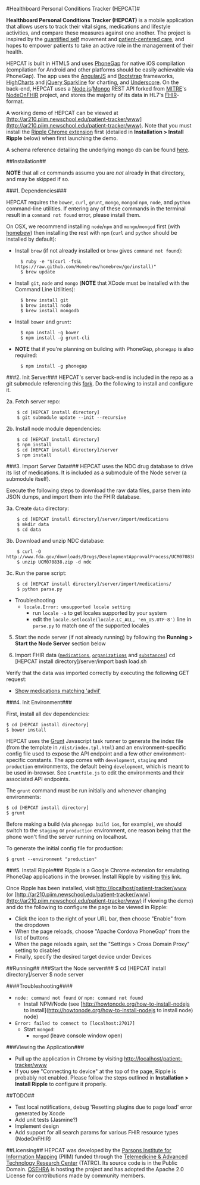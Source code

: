 #Healthboard Personal Conditions Tracker (HEPCAT)#

**Healthboard Personal Conditions Tracker (HEPCAT)** is a mobile application that allows users to track their vital signs, medications and lifestyle activities, and compare these measures against one another. The project is inspired by the [quantified self](http://quantifiedself.com/) movement and [patient-centered care](http://en.wikipedia.org/wiki/Patient-centered_care), and hopes to empower patients to take an active role in the management of their health. 

HEPCAT is built in HTML5 and uses [PhoneGap](http://phonegap.com) for native iOS compilation (compilation for Android and other platforms should be easily achievable via PhoneGap). The app uses the [AngularJS](http://angularjs.org) and [Bootstrap](http://getbootstrap.com) frameworks, [HighCharts](http://highcharts.com) and [jQuery Sparkline](http://omnipotent.net/jquery.sparkline) for charting, and [Underscore](underscorejs.org). On the back-end, HEPCAT uses a [Node.js](https://nodejs.org)/[Mongo](http://www.mongodb.org/) REST API forked from [MITRE](http://mitre.org)'s [NodeOnFHIR](https://github.com/medcafe/NodeOnFHIR) project, and stores the majority of its data in HL7's [FHIR](www.hl7.org/implement/standards/fhir/)-format.

A working demo of HEPCAT can be viewed at [http://ar210.piim.newschool.edu/patient-tracker/www](http://ar210.piim.newschool.edu/patient-tracker/www). Note that you must install the [Ripple Chrome extension](https://chrome.google.com/webstore/detail/ripple-emulator-beta/geelfhphabnejjhdalkjhgipohgpdnoc?hl=en) first (detailed in **Installation > Install Ripple** below) when first launching the demo.

A schema reference detailing the underlying mongo db can be found [here](docs/schema.md).

##Installation##

**NOTE** that all `cd` commands assume you are *not* already in that directory, and may be skipped if so.

###1. Dependencies###

HEPCAT requires the `bower`, `curl`, `grunt`, `mongo`, `mongod` `npm`, `node`, and `python` command-line utilities. If entering any of these commands in the terminal result in a `command not found` error, please install them. 

On OSX, we recommend installing `node`/`npm` and `mongo`/`mongod` first (with [homebew](http://brew.sh/)) then installing the rest with `npm` (`curl` and `python` should be installed by default):

- Install `brew` (if not already installed or `brew` gives `command not found`):

		$ ruby -e "$(curl -fsSL https://raw.github.com/Homebrew/homebrew/go/install)"		
		$ brew update

- Install `git`, `node` and `mongo` (**NOTE** that XCode must be installed with the Command Line Utilities):

		$ brew install git
		$ brew install node
		$ brew install mongodb

- Install `bower` and `grunt`:

		$ npm install -g bower
		$ npm install -g grunt-cli
		
- **NOTE** that if you're planning on building with PhoneGap, `phonegap` is also required:

		$ npm install -g phonegap

###2. Init Server###
HEPCAT's server back-end is included in the repo as a git submodule referencing this [fork](https://github.com/piim/NodeOnFHIR/). Do the following to install and configure it.

2a. Fetch server repo:

        $ cd [HEPCAT install directory]
        $ git submodule update --init --recursive
  
2b. Install node module dependencies:

		$ cd [HEPCAT install directory]
		$ npm install
        $ cd [HEPCAT install directory]/server
        $ npm install

###3. Import Server Data###
HEPCAT uses the NDC drug database to drive its list of medications. It is included as a submodule of the Node server (a submodule itself). 

Execute the following steps to download the raw data files, parse them into JSON dumps, and import them into the FHIR database.

3a. Create `data` directory:

        $ cd [HEPCAT install directory]/server/import/medications
        $ mkdir data
        $ cd data
  
3b. Download and unzip NDC database:

        $ curl -O http://www.fda.gov/downloads/Drugs/DevelopmentApprovalProcess/UCM070838.zip
        $ unzip UCM070838.zip -d ndc
  
3c. Run the parse script:

        $ cd [HEPCAT install directory]/server/import/medications/
        $ python parse.py
        
  - Troubleshooting
  	- `locale.Error: unsupported locale setting`
      - run `locale -a` to get locales supported by your system
      - edit the `locale.setlocale(locale.LC_ALL, 'en_US.UTF-8')` line in `parse.py` to match one of the supported locales
      
5. Start the node server (if not already running) by following the **Running > Start the Node Server** section below

6. Import FHIR data ([`medications`](http://www.hl7.org/implement/standards/fhir/medication.html), [`organizations`](http://www.hl7.org/implement/standards/fhir/organization.html) and [`substances`](http://www.hl7.org/implement/standards/fhir/substance.html))
	cd [HEPCAT install directory]/server/import
	bash load.sh
  
Verify that the data was imported correctly by executing the following GET request:

- [Show medications matching 'advil'](http://localhost:8888/medication/search?name=advil)

###4. Init Environment###

First, install all dev dependencies:

	$ cd [HEPCAT install directory]
	$ bower install

HEPCAT uses the [Grunt](http://gruntjs.com/) Javascript task runner to generate the index file (from the template in `/dist/index.tpl.html`) and an environment-specific config file used to expose the API endpoint and a few other environment-specific constants. The app comes with `development`, `staging` and `production` environments, the default being `development`, which is meant to be used in-browser. See `Gruntfile.js` to edit the environments and their associated API endpoints. 

The `grunt` command must be run initially and whenever changing environments:

	$ cd [HEPCAT install directory]
	$ grunt

Before making a build (via `phonegap build ios`, for example), we should switch to the `staging` or `production` environment, one reason being that the phone won't find the server running on localhost. 

To generate the initial config file for production:

	$ grunt --environment "production"

###5. Install Ripple###
Ripple is a Google Chrome extension for emulating PhoneGap applications in the browser. Install Ripple by visiting [this](https://chrome.google.com/webstore/detail/ripple-emulator-beta/geelfhphabnejjhdalkjhgipohgpdnoc?hl=en) link.

Once Ripple has been installed, visit [http://localhost/patient-tracker/www](http://localhost/patient-tracker/www) (or [http://ar210.piim.newschool.edu/patient-tracker/www](http://ar210.piim.newschool.edu/patient-tracker/www) if viewing the demo) and do the following to configure the page to be viewed in Ripple:

- Click the icon to the right of your URL bar, then choose "Enable" from the dropdown
- When the page reloads, choose "Apache Cordova PhoneGap" from the list of buttons
- When the page reloads again, set the "Settings > Cross Domain Proxy" setting to disabled
- Finally, specify the desired target device under Devices

##Running##
###Start the Node server###
	$ cd [HEPCAT install directory]/server
	$ node server

####Troubleshooting####
- `node: command not found` or `npm: command not found`
   - Install NPM/Node (see [http://howtonode.org/how-to-install-nodejs to install](http://howtonode.org/how-to-install-nodejs to install node) node)
- `Error: failed to connect to [localhost:27017]`
  - Start `mongod`:
     - `mongod` (leave console window open)
     
###Viewing the Application###
- Pull up the application in Chrome by visiting [http://localhost/patient-tracker/www](http://localhost/patient-tracker/www)
- If you see "Connecting to device" at the top of the page, Ripple is probably not enabled. Please follow the steps outlined in **Installation > Install Ripple** to configure it properly.

##TODO##
- Test local notifications, debug 'Resetting plugins due to page load' error generated by Xcode
- Add unit tests (Jasmine?)
- Implement design
- Add support for all search params for various FHIR resource types (NodeOnFHIR)

##Licensing##
HEPCAT was developed by the [Parsons Institute for Information Mapping](http://piim.newschool.edu/) (PIIM) funded through the [Telemedicine & Advanced Technology Research Center](http://www.tatrc.org/) (TATRC). Its source code is in the Public Domain. [OSEHRA](http://osehra.org) is hosting the project and has adopted the Apache 2.0 License for contributions made by community members.